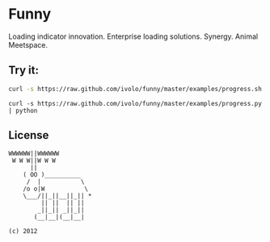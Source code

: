 

# Funny

Loading indicator innovation. Enterprise loading solutions. Synergy.
Animal Meetspace.

## Try it:

```bash
curl -s https://raw.github.com/ivolo/funny/master/examples/progress.sh | sh
```

```bach
curl -s https://raw.github.com/ivolo/funny/master/examples/progress.py | python
```

## License

```
WWWWWW||WWWWWW
 W W W||W W W
      ||
    ( OO )__________
     /  |           \
    /o o|W           \
    \___/||_||__||_|| *
         || ||  || ||
        _||_|| _||_||
       (__|__|(__|__|

(c) 2012
```